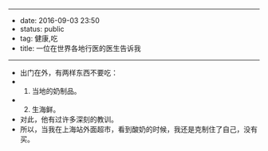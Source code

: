 - --
- date: 2016-09-03 23:50
- status: public
- tag: 健康,吃
- title: 一位在世界各地行医的医生告诉我
- --
- 出门在外，有两样东西不要吃：
- 1. 当地的奶制品。
- 2. 生海鲜。
- 对此，他有过许多深刻的教训。
- 所以，当我在上海站外面超市，看到酸奶的时候，我还是克制住了自己，没有买。
